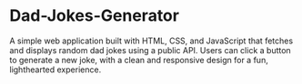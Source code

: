 # Dad-Jokes-Generator
A simple web application built with HTML, CSS, and JavaScript that fetches and displays random dad jokes using a public API. Users can click a button to generate a new joke, with a clean and responsive design for a fun, lighthearted experience.
